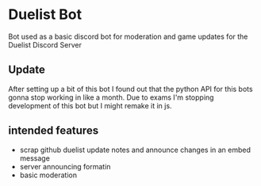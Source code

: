 # Duelist Bot

Bot used as a basic discord bot for moderation and game updates for the Duelist Discord Server

## Update
After setting up a bit of this bot I found out that the python API for this bots gonna stop working in like a month. Due to exams I'm stopping development of this bot but I might remake it in js.

## intended features
- scrap github duelist update notes and announce changes in an embed message
- server announcing formatin
- basic moderation
